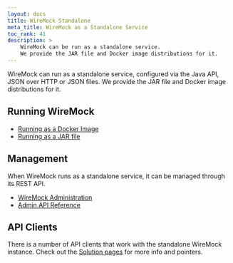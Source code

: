 ```yaml
---
layout: docs
title: WireMock Standalone
meta_title: WireMock as a Standalone Service
toc_rank: 41
description: > 
    WireMock can be run as a standalone service.
    We provide the JAR file and Docker image distributions for it.
---
```


WireMock can run as a standalone service,
configured via the Java API, JSON over HTTP or JSON files.
We provide the JAR file and Docker image distributions for it.

## Running WireMock

- [Running as a Docker Image](../docker)
- [Running as a JAR file](./java-jar)

## Management

When WireMock runs as a standalone service, it can be managed through its REST API.

- [WireMock Administration](./administration)
- [Admin API Reference](./admin-api-reference/)

## API Clients

There is a number of API clients that work with the standalone WireMock instance.
Check out the [Solution pages](../../docs) for more info and pointers.

